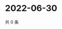 # 2022-06-30

共 0 条

<!-- BEGIN WEIBO -->
<!-- 最后更新时间 Thu Jun 30 2022 22:00:37 GMT+0800 (China Standard Time) -->

<!-- END WEIBO -->
